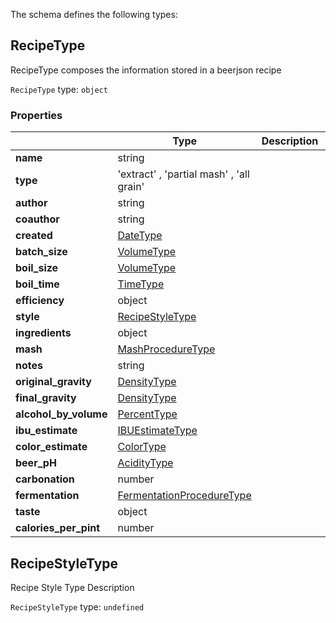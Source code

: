 The schema defines the following types:

## RecipeType 

RecipeType composes the information stored in a beerjson recipe

`RecipeType` type: `object`



### Properties

|   |Type|Description|Required|
|---|----|-----------|--------|
| **name** | string|  | :white_check_mark: |
| **type** |  'extract'  , 'partial mash'  , 'all grain' |  | :white_check_mark: |
| **author** | string|  | :white_check_mark: |
| **coauthor** | string|  |  |
| **created** | [DateType](measureable_units.json.md#datetype)|  |  |
| **batch_size** | [VolumeType](measureable_units.json.md#volumetype)|  | :white_check_mark: |
| **boil_size** | [VolumeType](measureable_units.json.md#volumetype)|  | :white_check_mark: |
| **boil_time** | [TimeType](measureable_units.json.md#timetype)|  | :white_check_mark: |
| **efficiency** | object|  | :white_check_mark: |
| **style** | [RecipeStyleType](#recipestyletype)|  |  |
| **ingredients** | object|  | :white_check_mark: |
| **mash** | [MashProcedureType](mash.json.md#mashproceduretype)|  |  |
| **notes** | string|  |  |
| **original_gravity** | [DensityType](measureable_units.json.md#densitytype)|  |  |
| **final_gravity** | [DensityType](measureable_units.json.md#densitytype)|  |  |
| **alcohol_by_volume** | [PercentType](measureable_units.json.md#percenttype)|  |  |
| **ibu_estimate** | [IBUEstimateType](hop.json.md#ibuestimatetype)|  |  |
| **color_estimate** | [ColorType](measureable_units.json.md#colortype)|  |  |
| **beer_pH** | [AcidityType](measureable_units.json.md#aciditytype)|  |  |
| **carbonation** | number|  |  |
| **fermentation** | [FermentationProcedureType](fermentation.json.md#fermentationproceduretype)|  |  |
| **taste** | object|  |  |
| **calories_per_pint** | number|  |  |

## RecipeStyleType 

Recipe Style Type Description

`RecipeStyleType` type: `undefined`




